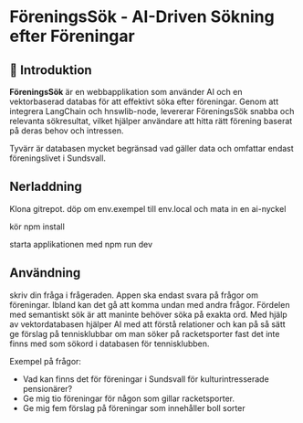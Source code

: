 # FöreningsSök - AI-Driven Sökning efter Föreningar

## 🚀 Introduktion

**FöreningsSök** är en webbapplikation som använder AI och en vektorbaserad databas för att effektivt söka efter föreningar. Genom att integrera LangChain och hnswlib-node, levererar FöreningsSök snabba och relevanta sökresultat, vilket hjälper användare att hitta rätt förening baserat på deras behov och intressen.

Tyvärr är databasen mycket begränsad vad gäller data och omfattar endast föreningslivet i Sundsvall.

## Nerladdning

Klona gitrepot.
döp om env.exempel till env.local och mata in en ai-nyckel

kör npm install

starta applikationen med npm run dev

## Användning

skriv din fråga i frågeraden. Appen ska endast svara på frågor om föreningar. Ibland kan det gå att komma undan med andra frågor. Fördelen med semantiskt sök är att maninte behöver söka på exakta ord. Med hjälp av vektordatabasen hjälper AI med att förstå relationer och kan på så sätt ge förslag på tennisklubbar om man söker på racketsporter fast det inte finns med som sökord i databasen för tennisklubben.

Exempel på frågor:

- Vad kan finns det för föreningar i Sundsvall för kulturintresserade pensionärer?
- Ge mig tio föreningar för någon som gillar racketsporter.
- Ge mig fem förslag på föreningar som innehåller boll sorter
